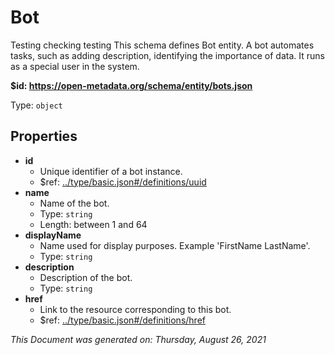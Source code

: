 # Bot

Testing checking testing This schema defines Bot entity. A bot automates tasks, such as adding description, identifying the importance of data. It runs as a special user in the system.

**$id: https://open-metadata.org/schema/entity/bots.json**

Type: `object`

## Properties

* **id**
  * Unique identifier of a bot instance.
  * $ref: [../type/basic.json#/definitions/uuid](../types/basic.md#uuid)
* **name**
  * Name of the bot.
  * Type: `string`
  * Length: between 1 and 64
* **displayName**
  * Name used for display purposes. Example 'FirstName LastName'.
  * Type: `string`
* **description**
  * Description of the bot.
  * Type: `string`
* **href**
  * Link to the resource corresponding to this bot.
  * $ref: [../type/basic.json#/definitions/href](../types/basic.md#href)

_This Document was generated on: Thursday, August 26, 2021_
